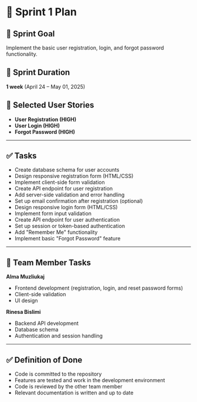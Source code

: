 # 🚀 Sprint 1 Plan

## 🏁 **Sprint Goal**  
Implement the basic user registration, login, and forgot password functionality.

## 📅 **Sprint Duration**  
**1 week** (April 24 – May 01, 2025)

## 📌 **Selected User Stories**
- **User Registration (HIGH)**  
- **User Login (HIGH)**  
- **Forgot Password (HIGH)**

---

## ✅ **Tasks**
- Create database schema for user accounts  
- Design responsive registration form (HTML/CSS)  
- Implement client-side form validation  
- Create API endpoint for user registration  
- Add server-side validation and error handling  
- Set up email confirmation after registration (optional)  
- Design responsive login form (HTML/CSS)  
- Implement form input validation  
- Create API endpoint for user authentication  
- Set up session or token-based authentication  
- Add "Remember Me" functionality  
- Implement basic "Forgot Password" feature  

---

## 👥 **Team Member Tasks**

**Alma Muzliukaj**  
- Frontend development (registration, login, and reset password forms)  
- Client-side validation  
- UI design

**Rinesa Bislimi**  
- Backend API development  
- Database schema  
- Authentication and session handling

---

## ✅ **Definition of Done**
- Code is committed to the repository  
- Features are tested and work in the development environment  
- Code is reviewed by the other team member  
- Relevant documentation is written and up to date
